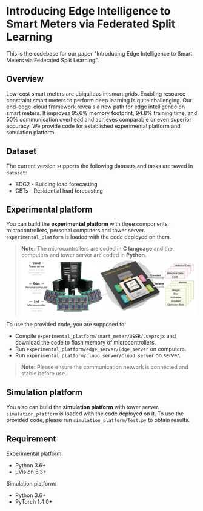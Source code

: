 # Introducing Edge Intelligence to Smart Meters via Federated Split Learning

This is the codebase for our paper "Introducing Edge Intelligence to Smart Meters via Federated Split Learning".

## Overview

Low-cost smart meters are ubiquitous in smart grids. Enabling resource-constraint smart meters to perform deep learning is quite challenging. Our end-edge-cloud framework reveals a new path for edge intelligence on smart meters. It improves 95.6% memory footprint, 94.8% training time, and 50% communication overhead and achieves comparable or even superior accuracy. We provide code for established experimental platform and simulation platform.

## Dataset

The current version supports the following datasets and tasks are saved in `dataset`:
- BDG2 - Building load forecasting
- CBTs - Residential load forecasting

## Experimental platform

You can build the **experimental platform** with three components: microcontrollers, personal computers and tower server. `experimental_platform` is loaded with the code deployed on them.
> **Note:** The microcontrollers are coded in  **C language** and the computers and tower server are coded in **Python**.
![teaser](experimental_platform/hardware_platform.png)

To use the provided code, you are supposed to:
- Compile `experimental_platform/smart_meter/USER/.uvprojx` and download the code to flash memory of microcontrollers.
- Run `experimental_platform/edge_server/Edge_server` on computers.
- Run `experimental_platform/cloud_server/Cloud_server` on server.
> **Note:** Please ensure the communication network is connected and stable before use.
 
## Simulation platform

You also can build the **simulation platform** with tower server. `simulation_platform` is loaded with the code deployed on it.
To use the provided code, please run `simulation_platform/Test.py` to obtain results.

## Requirement

Experimental platform:
- Python 3.6+
- μVision 5.3+

Simulation platform:
- Python 3.6+
- PyTorch 1.4.0+
